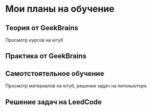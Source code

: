 # Мои планы на обучение

## Теория от GeekBrains
Просмотр курсов на ютуб
## Практика от GeekBrains

## Самотстоятельное обучение
Просмотр материалов на ютуб, решение задач на питоньюторе. 
## Решение задач на LeedCode